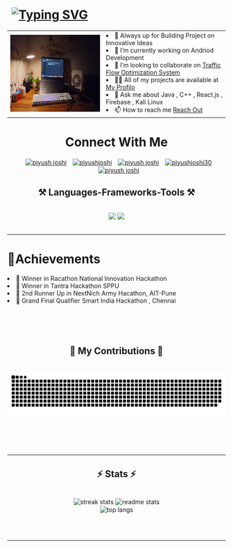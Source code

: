 <p align="center">
 
</p>


<h1 align="left" style="margin-left:10px">
<a href="https://git.io/typing-svg"><img src="https://readme-typing-svg.herokuapp.com?font=Fira+Code&pause=1000&random=false&width=435&lines=%F0%9F%91%8B+Hi+!!%2CThere;+I'am+Piyush+Joshi+%F0%9F%99%8B%E2%80%8D%E2%99%82%EF%B8%8F;Btech+Computer+Science.%F0%9F%92%BB+(Third+Year)" alt="Typing SVG" /></a>
</h1>
<table style="margin-top: 0px" align="center">
  <tr>
    <td>
      <img
        src="images/WhatsApp Image 2024-07-08 at 9.59.51 PM (2).jpeg"
        alt=""
        width="400px"
        height="177px"
      />
    </td>
    <td>
      <li>🤝 Always up for Building Project on Innovative Ideas</li>

   <li>🔭 I’m currently working on Andriod Development</li>

  <li>
        👯 I’m looking to collaborate on
        <a href="">Traffic Flow Optimization System</a>
      </li>

   <li>
        👨‍💻 All of my projects are available at
        <a href="https://piyush-joshi1.github.io/Profilo_Piyush/">My Profilo</a>
      </li>
      <li>💬 Ask me about Java , C++ , React.js , Firebase , Kali Linux</li>
      <li>
        📫 How to reach me
        <a
          href="mailto:“piyushaundhekar@gamil.com?bcc"
          ="”piyushaundhekar@gmail.com?subject"
          ="Can%20you%20help%20”?body"
          ="I%20am%20looking%20for%20a%20dedicated%20resource%20to%20help%20me%20during%20the%20Holidays"
          >Reach Out</a
        >
      </li>
    </td>
  </tr>
</table>
<div align="center">
  <h1>Connect With Me</h1>
  <div>
    <p align="center">
      <a href="https://x.com/PiyushJosh7588" target="blank"
        ><img
          align="center"
          style="margin-left: 10px"
          src="https://raw.githubusercontent.com/rahuldkjain/github-profile-readme-generator/master/src/images/icons/Social/twitter.svg"
          alt="piyush joshi"
          height="30"
          width="40"
      /></a>
      <a
        href="https://www.linkedin.com/in/piyush-joshi-81403925a?utm_source=share&utm_campaign=share_via&utm_content=profile&utm_medium=android_app"
        target="blank"
        ><img
          align="center"
          src="https://raw.githubusercontent.com/rahuldkjain/github-profile-readme-generator/master/src/images/icons/Social/linked-in-alt.svg"
          style="margin-left: 10px"
          alt="piyushjoshi"
          height="30"
          width="40"
      /></a>
      <a href="https://piyush-joshi1.github.io/Profilo_Piyush/" target="blank"
        ><img
          align="center"
          style="margin-left: 10px"
          src="https://raw.githubusercontent.com/rahuldkjain/github-profile-readme-generator/master/src/images/icons/Social/facebook.svg"
          alt="piyush joshi"
          height="30"
          width="40"
      /></a>
      <a
        href="https://www.instagram.com/piyush_joshi30?igsh=MXZoYmNpNDU3YXg1OQ=="
        target="blank"
        ><img
          align="center"
          style="margin-left: 10px"
          src="https://raw.githubusercontent.com/rahuldkjain/github-profile-readme-generator/master/src/images/icons/Social/instagram.svg"
          alt="piyushjoshi30"
          height="30"
          width="40"
      /></a>
      <a
        href="https://www.youtube.com/channel/UC3n5p41I3yPMZO_5yGeMfYw"
        target="blank"
        ><img
          align="center"
          style="margin-left: 10px"
          src="https://raw.githubusercontent.com/rahuldkjain/github-profile-readme-generator/master/src/images/icons/Social/youtube.svg"
          alt="piyush joshi"
          height="30"
          width="40"
      /></a>
    </p>
  </div>
</div>

<h2 align="center">⚒️ Languages-Frameworks-Tools ⚒️</h2>
<br />
<div align="center">
  <img
    src="https://skillicons.dev/icons?i=react,bootstrap,mui,html,css,vscode,github,figma,tailwind,git,r"
  />
  <img
    src="https://skillicons.dev/icons?i=nodejs,python,javascript,typescript,express,firebase,mongodb,c,java,nextjs,mysql,flask"
  /><br />
</div>

<br />
<hr />

<h1>🥇Achievements</h1>
<td>
    <li>🥇 Winner in Racathon National Innovation Hackathon
    </li>
    <li>🥇 Winner in Tantra Hackathon SPPU
    </li>
    <li>🥈 2nd Runner Up in NextNich Army Hacathon, AIT-Pune
    </li>
    <li>🥉 Grand Final Qualifier Smart India Hackathon , Chennai
    </li>
</td>
<br><br>
<p align="left"> <a href="https://github.com/ryo-ma/github-profile-trophy"><img src="https://github-profile-trophy.vercel.app/?username=PIYUSH-JOSHI1&theme=radical&no-frame=false&no-bg=true&margin-w=4" alt="">
</a> </p>



<div align="center">
  <h2>🐍 My Contributions 🐍</h2>
  <br />
  <img
    alt="snake eating my contributions"
    src="https://raw.githubusercontent.com/salesp07/salesp07/output/github-contribution-grid-snake.svg"
  />

  <br /><br /><br />
</div>

<hr />

<h2 align="center">⚡ Stats ⚡</h2>
<br />
<div align="center">
  <img
    width="390"
    src="https://github-readme-stats.vercel.app/api?username=piyush-joshi1&theme=tokyonight&show_icons=true&hide_border=true&count_private=true"
    alt="streak stats"
  />
  <img
    width="390"
    src="https://github-readme-streak-stats.herokuapp.com/?user=piyush-joshi1&theme=tokyonight&hide_border=true"
    alt="readme stats"
  />
  <br />
  <img
    width="325"
    align="center"
    src="https://github-readme-stats.vercel.app/api/top-langs/?username=piyush-joshi1&theme=tokyonight&show_icons=true&hide_border=true&layout=compact"
    alt="top langs"
  />
</div>

<br /><br />

<hr />

<br />

<br />

